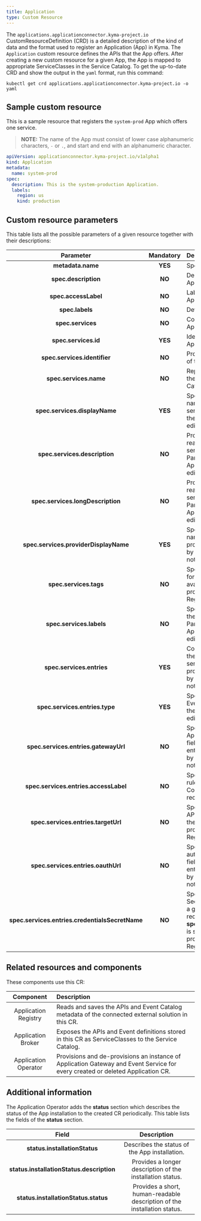 ```yaml
---
title: Application
type: Custom Resource
---
```


The `applications.applicationconnector.kyma-project.io` CustomResourceDefinition (CRD) is a detailed description of the kind of data and the format used to register an Application (App) in Kyma. The `Application` custom resource defines the APIs that the App offers. After creating a new custom resource for a given App, the App is mapped to appropriate ServiceClasses in the Service Catalog. To get the up-to-date CRD and show the output in the `yaml` format, run this command:

``` console
kubectl get crd applications.applicationconnector.kyma-project.io -o yaml
```

## Sample custom resource

This is a sample resource that registers the `system-prod` App which offers one service.

>**NOTE:** The name of the App must consist of lower case alphanumeric characters, `-` or `.`, and start and end with an alphanumeric character.

``` yaml
apiVersion: applicationconnector.kyma-project.io/v1alpha1
kind: Application
metadata:
  name: system-prod
spec:
  description: This is the system-production Application.
  labels:
    region: us
    kind: production
```

## Custom resource parameters

This table lists all the possible parameters of a given resource together with their descriptions:

| Parameter   |      Mandatory      |  Description |
|:----------:|:-------------:|:------|
| **metadata.name** |    **YES**   | Specifies the name of the CR. |
| **spec.description** |    **NO**   | Describes the connected Application.  |
| **spec.accessLabel** |    **NO**   | Labels the App when an ApplicationMapping is created. |
| **spec.labels** |    **NO**   | Defines the labels of the App. |
| **spec.services** |    **NO**   | Contains all services that the Application provides. |
| **spec.services.id** |    **YES**   | Identifies the service that the Application provides. |
| **spec.services.identifier** |    **NO**   | Provides an additional identifier of the ServiceClass. |
| **spec.services.name** |    **NO**   | Represents a unique name of the service used by the Service Catalog. |
| **spec.services.displayName** |    **YES**   | Specifies a human-readable name of the Application service. Parameter provided by the Application Registry, do not edit. |
| **spec.services.description** |    **NO**   | Provides a short, human-readable description of the service offered by the App. Parameter provided by the Application Registry, do not edit. |
| **spec.services.longDescription** |    **NO**   | Provides a longer, human-readable description of the service offered by the App. Parameter provided by the Application Registry, do not edit. |
| **spec.services.providerDisplayName** |    **YES**   | Specifies a human-readable name of the Application service provider. Parameter provided by the Application Registry, do not edit. |
| **spec.services.tags** |    **NO**   | Specifies additional tags used for better documentation of the available APIs. Parameter provided by the Application Registry, do not edit. |
| **spec.services.labels** |    **NO**   | Specifies additional labels for the service offered by the App. Parameter provided by the Application Registry, do not edit. |
| **spec.services.entries** |    **YES**   | Contains the information about the APIs and Events that the service offered by the App provides. Parameter provided by the Application Registry, do not edit. |
| **spec.services.entries.type** |    **YES**   | Specifies the entry type: API or Event. Parameter provided by the Application Registry, do not edit. |
| **spec.services.entries.gatewayUrl** |    **NO**   | Specifies the URL of the Application Connector. This field is required for the API entry type. Parameter provided by the Application Registry, do not edit. |
| **spec.services.entries.accessLabel** |    **NO**   | Specifies the label used in Istio rules in the Application Connector. This field is required for the API entry type. |
| **spec.services.entries.targetUrl** |    **NO**   | Specifies the URL of a given API. This field is required for the API entry type. Parameter provided by the Application Registry, do not edit. |
| **spec.services.entries.oauthUrl** |    **NO**   | Specifies the URL used to authorize with a given API. This field is required for the API entry type. Parameter provided by the Application Registry, do not edit. |
| **spec.services.entries.credentialsSecretName** |    **NO**   | Specifies the name of the Secret which allows you to call a given API. This field is required if **spec.services.entries.oauthUrl** is specified. Parameter provided by the Application Registry, do not edit. |

## Related resources and components

These components use this CR:

| Component   |  Description |
|:-----------:|:-------------|
| Application Registry | Reads and saves the APIs and Event Catalog metadata of the connected external solution in this CR. |
| Application Broker | Exposes the APIs and Event definitions stored in this CR as ServiceClasses to the Service Catalog. |
| Application Operator | Provisions and de-provisions an instance of Application Gateway and Event Service for every created or deleted Application CR. |

## Additional information

The Application Operator adds the **status** section which describes the status of the App installation to the created CR periodically. This table lists the fields of the **status** section.

| Field   |  Description |
|:----------:|:-------------:|
| **status.installationStatus** | Describes the status of the App installation. |
| **status.installationStatus.description** | Provides a longer description of the installation status. |
| **status.installationStatus.status** | Provides a short, human-readable description of the installation status. |
